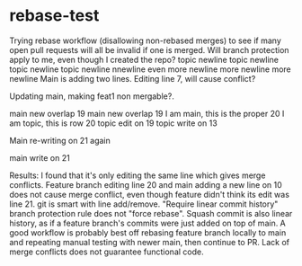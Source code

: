 # rebase-test

Trying rebase workflow (disallowing non-rebased merges) to see if many open pull requests will all be invalid if one is merged.
Will branch protection apply to me, even though I created the repo?
topic newline
topic newline
topic newline
topic newline
nnewline
even
more newline
more newline
more newline
Main is adding two lines. Editing line 7, will cause conflict?

Updating main, making feat1 non mergable?.

main new overlap 19
main new overlap 19
I am main, this is the proper 20
I am topic, this is row 20
topic edit on 19
topic write on 13

Main re-writing on 21 again

main write on 21


Results:
I found that it's only editing the same line  which gives merge conflicts.
Feature branch editing line 20 and main adding a new line on 10 does not cause merge conflict, even though feature didn't think its edit was line 21.
git is smart with line add/remove.
"Require linear commit history" branch protection rule does not "force rebase". Squash commit is also linear history, as if a feature branch's commits were just added on top of main.
A good workflow is probably best off rebasing feature branch locally to main and repeating manual testing with newer main, then continue to PR. Lack of merge conflicts does not guarantee functional code.
